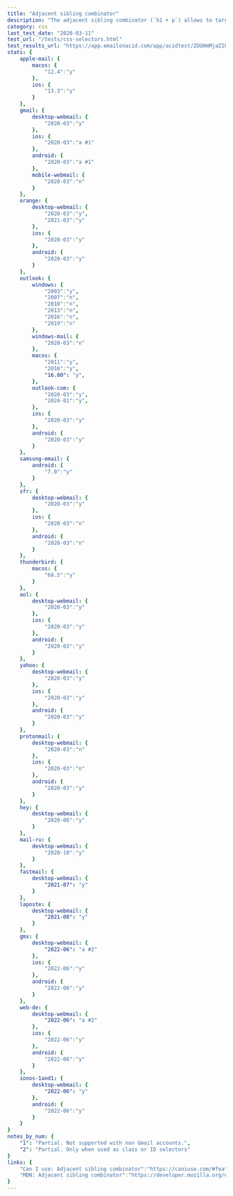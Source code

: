 ```yaml
---
title: "Adjacent sibling combinator"
description: "The adjacent sibling combinator (`h1 + p`) allows to target an element that is directly after another."
category: css
last_test_date: "2020-03-11"
test_url: "/tests/css-selectors.html"
test_results_url: "https://app.emailonacid.com/app/acidtest/ZOGHmMjaZIUfa2M44xDIdv9lwqol3UQN00PDO7G5kK21Y/list"
stats: {
    apple-mail: {
        macos: {
            "12.4":"y"
        },
        ios: {
            "13.3":"y"
        }
    },
    gmail: {
        desktop-webmail: {
            "2020-03":"y"
        },
        ios: {
            "2020-03":"a #1"
        },
        android: {
            "2020-03":"a #1"
        },
        mobile-webmail: {
            "2020-03":"n"
        }
    },
    orange: {
        desktop-webmail: {
            "2020-03":"y",
            "2021-03":"y"
        },
        ios: {
            "2020-03":"y"
        },
        android: {
            "2020-03":"y"
        }
    },
    outlook: {
        windows: {
            "2003":"y",
            "2007":"n",
            "2010":"n",
            "2013":"n",
            "2016":"n",
            "2019":"n"
        },
        windows-mail: {
            "2020-03":"n"
        },
        macos: {
            "2011":"y",
            "2016":"y",
            "16.80": "y",
        },
        outlook-com: {
            "2020-03":"y",
            "2024-01":"y",
        },
        ios: {
            "2020-03":"y"
        },
        android: {
            "2020-03":"y"
        }
    },
    samsung-email: {
        android: {
            "7.0":"y"
        }
    },
    sfr: {
        desktop-webmail: {
            "2020-03":"y"
        },
        ios: {
            "2020-03":"n"
        },
        android: {
            "2020-03":"n"
        }
    },
    thunderbird: {
        macos: {
            "68.5":"y"
        }
    },
    aol: {
        desktop-webmail: {
            "2020-03":"y"
        },
        ios: {
            "2020-03":"y"
        },
        android: {
            "2020-03":"y"
        }
    },
    yahoo: {
        desktop-webmail: {
            "2020-03":"y"
        },
        ios: {
            "2020-03":"y"
        },
        android: {
            "2020-03":"y"
        }
    },
    protonmail: {
        desktop-webmail: {
            "2020-03":"n"
        },
        ios: {
            "2020-03":"n"
        },
        android: {
            "2020-03":"y"
        }
    },
    hey: {
        desktop-webmail: {
            "2020-06":"y"
        }
    },
    mail-ru: {
        desktop-webmail: {
            "2020-10":"y"
        }
    },
    fastmail: {
        desktop-webmail: {
            "2021-07": "y"
        }
    },
    laposte: {
        desktop-webmail: {
            "2021-08": "y"
        }
    },
    gmx: {
        desktop-webmail: {
            "2022-06": "a #2"
        },
        ios: {
            "2022-06":"y"
        },
        android: {
            "2022-06":"y"
        }
    },
    web-de: {
        desktop-webmail: {
            "2022-06": "a #2"
        },
        ios: {
            "2022-06":"y"
        },
        android: {
            "2022-06":"y"
        }
    },
    ionos-1and1: {
        desktop-webmail: {
            "2022-06": "y"
        },
        android: {
            "2022-06":"y"
        }
    }
}
notes_by_num: {
    "1": "Partial. Not supported with non Gmail accounts.",
    "2": "Partial. Only when used as class or ID selectors"
}
links: {
    "Can I use: Adjacent sibling combinator":"https://caniuse.com/#feat=mdn-css_selectors_adjacent_sibling",
    "MDN: Adjacent sibling combinator":"https://developer.mozilla.org/en-US/docs/Web/CSS/Adjacent_sibling_combinator"
}
---
```

